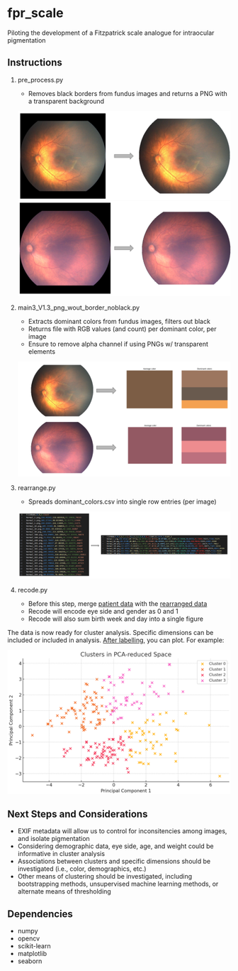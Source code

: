 # fpr_scale
 Piloting the development of a Fitzpatrick scale analogue for intraocular pigmentation

## Instructions
 1) pre_process.py
    - Removes black borders from fundus images and returns a PNG with a transparent background

    ![example 1](bin/img_1.png)
    ![example 2](bin/img_2.png)

 2) main3_V1.3_png_wout_border_noblack.py
    - Extracts dominant colors from fundus images, filters out black
    - Returns file with RGB values (and count) per dominant color, per image
    - Ensure to remove alpha channel if using PNGs w/ transparent elements

    ![example 3](bin/fig_3.png)

 3) rearrange.py
    - Spreads dominant_colors.csv into single row entries (per image)

    ![example 5](bin/fig_5.png)

 4) recode.py
    - Before this step, merge [patient data](results/merged_zip_information.xlsx) with the [rearranged data](results/post_processed/Normal/rearranged_rgb_values.csv)
    - Recode will encode eye side and gender as 0 and 1
    - Recode will also sum birth week and day into a single figure
 
 The data is now ready for cluster analysis. Specific dimensions can be included or included in analysis. [After labelling](results/clustered_output.xlsx), you can plot. For example:

 ![example 4](bin/fig_4.png)

## Next Steps and Considerations
- EXIF metadata will allow us to control for inconsitencies among images, and isolate pigmentation
- Considering demographic data, eye side, age, and weight could be informative in cluster analysis
- Associations between clusters and specific dimensions should be investigated (i.e., color, demographics, etc.)
- Other means of clustering should be investigated, including bootstrapping methods, unsupervised machine learning methods, or alternate means of thresholding

## Dependencies
 - numpy
 - opencv
 - scikit-learn
 - matplotlib
 - seaborn
